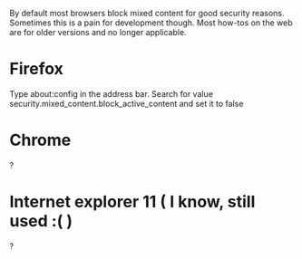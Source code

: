 By default most browsers block mixed content for good security reasons. Sometimes this is a pain for development though. Most how-tos on the web are for older versions and no longer applicable.


# Firefox
Type about:config in the address bar. Search for value security.mixed_content.block_active_content and set it to false

# Chrome
?

# Internet explorer 11 ( I know, still used :( )
?
